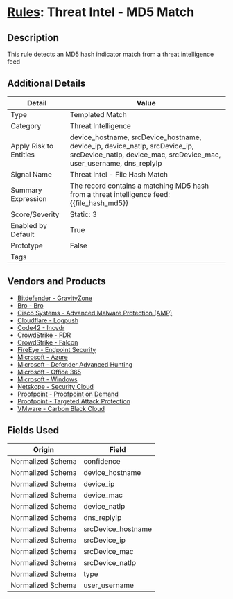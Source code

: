 # [Rules](README.md): Threat Intel - MD5 Match

## Description
This rule detects an MD5 hash indicator match from a threat intelligence feed

## Additional Details
|Detail|Value|
|----|----|
|Type|Templated Match|
|Category|Threat Intelligence|
|Apply Risk to Entities|device_hostname, srcDevice_hostname, device_ip, device_natIp, srcDevice_ip, srcDevice_natIp, device_mac, srcDevice_mac, user_username, dns_replyIp|
|Signal Name|Threat Intel - File Hash Match|
|Summary Expression|The record contains a matching MD5 hash from a threat intelligence feed: {{file_hash_md5}}|
|Score/Severity|Static: 3|
|Enabled by Default|True|
|Prototype|False|
|Tags||
## Vendors and Products
- [Bitdefender - GravityZone](../products/046b3623-69fe-409f-9e80-fd3ebef0654f.md)
- [Bro - Bro](../products/37C866BF-72E1-470A-9072-EDB908F56951.md)
- [Cisco Systems - Advanced Malware Protection (AMP)](../products/7eaa4c44-5b7f-4d9e-8c1c-c4105c2b7506.md)
- [Cloudflare - Logpush](../products/c2503fcc-ef30-4e40-bb32-0bf47151b140.md)
- [Code42 - Incydr](../products/cc523ad6-7193-4de5-a254-d0243fca63f3.md)
- [CrowdStrike - FDR](../products/569a3a44-c29f-492e-bcf4-5dc04e2ab0f3.md)
- [CrowdStrike - Falcon](../products/840c72e0-4e47-41e7-9b93-31f55d12f07d.md)
- [FireEye - Endpoint Security](../products/8c342fa0-4147-47c9-b574-965ad2eddafa.md)
- [Microsoft - Azure](../products/a1225af5-e778-4068-a9a2-47da93d1ff24.md)
- [Microsoft - Defender Advanced Hunting](../products/3382523e-2072-41bd-b50b-6b148957d0b0.md)
- [Microsoft - Office 365](../products/d3ed003d-5ddd-4c7a-bea5-63eae6311833.md)
- [Microsoft - Windows](../products/1ff7546c-cb36-4a24-87f7-89d2cecc5761.md)
- [Netskope - Security Cloud](../products/B3582ED2-1A0C-452D-9802-97433D143486.md)
- [Proofpoint - Proofpoint on Demand](../products/332856e9-3111-446f-8df7-e64694e4b9a1.md)
- [Proofpoint - Targeted Attack Protection](../products/de3d4b6b-36a3-4436-8bfc-0561ac95037e.md)
- [VMware - Carbon Black Cloud](../products/f9cea291-9030-4e41-9836-6dd9274d6df4.md)


## Fields Used

|Origin|Field|
|----|----|
|Normalized Schema|confidence|
|Normalized Schema|device_hostname|
|Normalized Schema|device_ip|
|Normalized Schema|device_mac|
|Normalized Schema|device_natIp|
|Normalized Schema|dns_replyIp|
|Normalized Schema|srcDevice_hostname|
|Normalized Schema|srcDevice_ip|
|Normalized Schema|srcDevice_mac|
|Normalized Schema|srcDevice_natIp|
|Normalized Schema|type|
|Normalized Schema|user_username|


